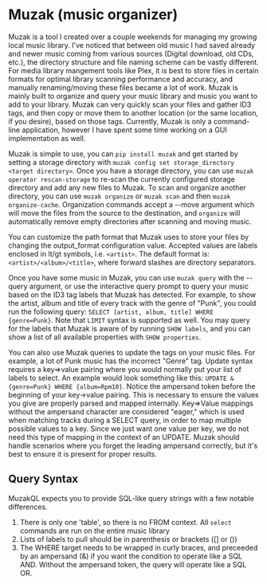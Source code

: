 # Muzak (music organizer)

Muzak is a tool I created over a couple weekends for managing my growing local music library. I've noticed that between old music I had saved already and newer music coming from various sources (Digital download, old CDs, etc.), the directory structure and file naming scheme can be vastly different. For media library mangement tools like Plex, it is best to store files in certain formats for optimal library scanning performance and accuracy, and manually renaming/moving these files became a lot of work. Muzak is mainly built to organize and query your music library and music you want to add to your library. Muzak can very quickly scan your files and gather ID3 tags, and then copy or move them to another location (or the same location, if you desire), based on those tags. Currently, Muzak is only a command-line application, however I have spent some time working on a GUI implementation as well.

Muzak is simple to use, you can `pip install muzak` and get started by setting a storage directory with `muzak config set storage_directory <target directory>`. Once you have a storage directory, you can use `muzak operator rescan-storage` to re-scan the currently configured storage directory and add any new files to Muzak. To scan and organize another directory, you can use `muzak organize` or `muzak scan` and then `muzak organize-cache`. Organization commands accept a --move argument which will move the files from the source to the destination, and `organize` will automatically remove empty directories after scanning and moving music. 

You can customize the path format that Muzak uses to store your files by changing the output_format configuration value. Accepted values are labels enclosed in lt/gt symbols, i.e. `<artist>`. The default format is: `<artist>/<album>/<title>`, where forward slashes are directory separators. 

Once you have some music in Muzak, you can use `muzak query` with the --query argument, or use the interactive query prompt to query your music based on the ID3 tag labels that Muzak has detected. For example, to show the artist, album and title of every track with the genre of "Punk", you could run the following query: `SELECT [artist, album, title] WHERE {genre=Punk}`. Note that `LIMIT` syntax is supported as well. You may query for the labels that Muzak is aware of by running `SHOW labels`, and you can show a list of all available properties with `SHOW properties`. 

You can also use Muzak queries to update the tags on your music files. For example, a lot of Punk music has the incorrect "Genre" tag. Update syntax requires a key=>value pairing where you would normally put your list of labels to select. An example would look something like this: `UPDATE &{genre=Punk} WHERE {album=Rpm10}`. Notice the ampersand token before the beginning of your key->value pairing. This is necessary to ensure the values you give are properly parsed and mapped internally. Key=>Value mappings without the ampersand character are considered "eager," which is used when matching tracks during a SELECT query, in order to map multiple possible values to a key. Since we just want one value per key, we do not need this type of mapping in the context of an UPDATE. Muzak should handle scenarios where you forget the leading ampersand correctly, but it's best to ensure it is present for proper results.

## Query Syntax

MuzakQL expects you to provide SQL-like query strings with a few notable differences.

1. There is only one 'table', so there is no FROM context. All `select` commands are run on the entire music library
2. Lists of labels to pull should be in parenthesis or brackets ([] or ())
3. The WHERE target needs to be wrapped in curly braces, and preceeded by an ampersand (&) if you want the condition to operate like a SQL AND. Without the ampersand token, the query will operate like a SQL OR.
